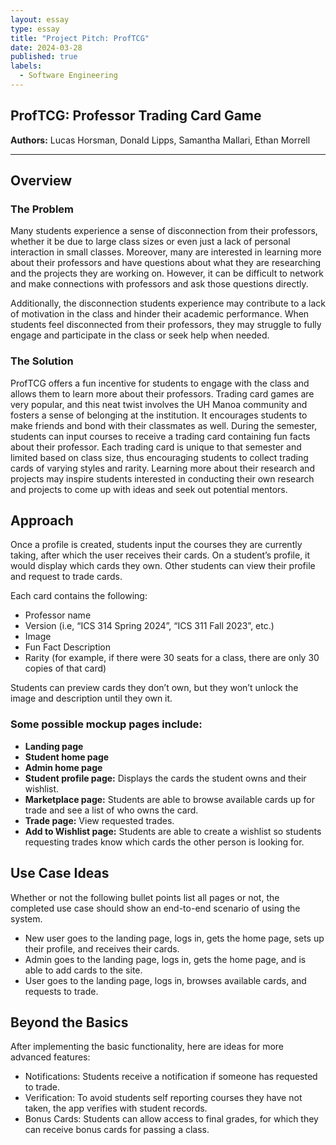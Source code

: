 ```yaml
---
layout: essay
type: essay
title: "Project Pitch: ProfTCG"
date: 2024-03-28
published: true
labels:
  - Software Engineering
---
```

## ProfTCG: Professor Trading Card Game
**Authors:** Lucas Horsman, Donald Lipps, Samantha Mallari, Ethan Morrell

<hr>

## Overview
### The Problem
Many students experience a sense of disconnection from their professors, whether it be due to large class sizes or even just a lack of personal interaction in small classes. Moreover, many are interested in learning more about their professors and have questions about what they are researching and the projects they are working on. However, it can be difficult to network and make connections with professors and ask those questions directly.

Additionally, the disconnection students experience may contribute to a lack of motivation in the class and hinder their academic performance. When students feel disconnected from their professors, they may struggle to fully engage and participate in the class or seek help when needed.

### The Solution
ProfTCG offers a fun incentive for students to engage with the class and allows them to learn more about their professors. Trading card games are very popular, and this neat twist involves the UH Manoa community and fosters a sense of belonging at the institution. It encourages students to make friends and bond with their classmates as well. During the semester, students can input courses to receive a trading card containing fun facts about their professor. Each trading card is unique to that semester and limited based on class size, thus encouraging students to collect trading cards of varying styles and rarity. Learning more about their research and projects may inspire students interested in conducting their own research and projects to come up with ideas and seek out potential mentors.

## Approach
Once a profile is created, students input the courses they are currently taking, after which the user receives their cards. On a student’s profile, it would display which cards they own. Other students can view their profile and request to trade cards.

Each card contains the following:
- Professor name
- Version (i.e, “ICS 314 Spring 2024”, “ICS 311 Fall 2023”, etc.)
- Image
- Fun Fact Description
- Rarity (for example, if there were 30 seats for a class, there are only 30 copies of that card)

Students can preview cards they don’t own, but they won’t unlock the image and description until they own it.

### Some possible mockup pages include:
- **Landing page**
- **Student home page**
- **Admin home page**
- **Student profile page:** Displays the cards the student owns and their wishlist.
- **Marketplace page:** Students are able to browse available cards up for trade and see a list of who owns the card.
- **Trade page:** View requested trades.
- **Add to Wishlist page:** Students are able to create a wishlist so students requesting trades know which cards the other person is looking for.

## Use Case Ideas
Whether or not the following bullet points list all pages or not, the completed use case should show an end-to-end scenario of using the system.

- New user goes to the landing page, logs in, gets the home page, sets up their profile, and receives their cards.
- Admin goes to the landing page, logs in, gets the home page, and is able to add cards to the site.
- User goes to the landing page, logs in, browses available cards, and requests to trade.

## Beyond the Basics
After implementing the basic functionality, here are ideas for more advanced features:
- Notifications: Students receive a notification if someone has requested to trade.
- Verification: To avoid students self reporting courses they have not taken, the app verifies with student records.
- Bonus Cards: Students can allow access to final grades, for which they can receive bonus cards for passing a class.
